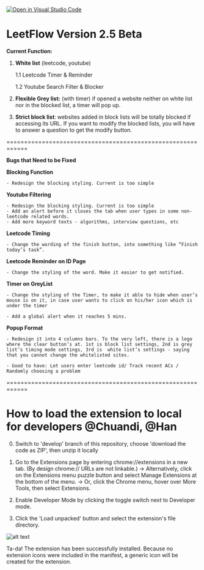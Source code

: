 
[![Open in Visual Studio Code](https://classroom.github.com/assets/open-in-vscode-718a45dd9cf7e7f842a935f5ebbe5719a5e09af4491e668f4dbf3b35d5cca122.svg)](https://classroom.github.com/online_ide?assignment_repo_id=11115984&assignment_repo_type=AssignmentRepo)

# LeetFlow Version 2.5 Beta

**Current Function:**

1. **White list** (leetcode, youtube)

    1.1 Leetcode Timer & Reminder

    1.2 Youtube Search Filter & Blocker
    
2. **Flexible Grey list:** (with timer) if opened a website neither on white list nor in the blocked list, a timer will pop up.
    
3. **Strict block list**: websites added in block lists will be totally blocked if accessing its URL. If you want to modify the blocked lists, you will have to answer a question to get the modify button.

============================================================

**Bugs that Need to be Fixed**

**Blocking Function**

	- Redesign the blocking styling. Current is too simple

**Youtube Filtering**

	- Redesign the blocking styling. Current is too simple
	- Add an alert before it closes the tab when user types in some non-leetcode related words.
	- Add more keyword texts - algorithms, interview questions, etc


**Leetcode Timing**

	- Change the wording of the finish button, into something like “Finish today’s task”.


**Leetcode Reminder on ID Page**

	- Change the styling of the word. Make it easier to get notified.

**Timer on GreyList**

	- Change the styling of the Timer, to make it able to hide when user’s mouse is on it, in case user wants to click on his/her icon which is under the timer
    
	- Add a global alert when it reaches 5 mins.

**Popup Format**

	- Redesign it into 4 columns bars. To the very left, there is a logo where the clear button’s at. 1st is block list settings, 2nd is grey list’s timing mode settings, 3rd is  white list’s settings - saying that you cannot change the whitelisted sites.
    
	- Good to have: Let users enter leetcode id/ Track recent ACs / Randomly choosing a problem
        
============================================================



# How to load the extension to local for developers @Chuandi, @Han

0. Switch to 'develop' branch of this repository, choose 'download the code as ZIP', then unzip it locally

1. Go to the Extensions page by entering chrome://extensions in a new tab. (By design chrome:// URLs are not linkable.)
    -> Alternatively, click on the Extensions menu puzzle button and select Manage Extensions at the bottom of the menu.
    -> Or, click the Chrome menu, hover over More Tools, then select Extensions.
    
 
2. Enable Developer Mode by clicking the toggle switch next to Developer mode.
3. Click the 'Load unpacked' button and select the extension's file directory.

![alt text](https://user-images.githubusercontent.com/36625317/233700422-adeff59a-a61c-4835-94ee-aba861cd6d9f.png)

Ta-da! The extension has been successfully installed. Because no extension icons were included in the manifest, a generic icon will be created for the extension.

